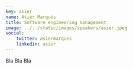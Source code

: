 ```yaml
---
key: asier
name: Asier Marqués
title: Software engineering management
image: ../../static/images/speakers/asier.jpeg
social:
    twitter: asiermarques
    linkedin: asier
---
```

Bla Bla Bla




